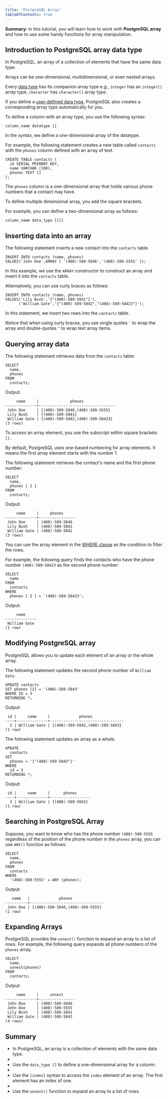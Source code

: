 ```yaml
---
title: 'PostgreSQL Array'
tableOfContents: true
---
```



**Summary**: in this tutorial, you will learn how to work with **PostgreSQL array** and how to use some handy functions for array manipulation.





## Introduction to PostgreSQL array data type





In PostgreSQL, an array of a collection of elements that have the same data type.





Arrays can be one-dimensional, multidimensional, or even nested arrays.





Every [data type](/docs/postgresql/postgresql-data-types) has its companion array type e.g., `integer` has an `integer[]` array type, `character` has `character[]` array type.





If you define a [user-defined data type](/docs/postgresql/postgresql-user-defined-data-types), PostgreSQL also creates a corresponding array type automatically for you.





To define a column with an array type, you use the following syntax:





```
column_name datatype []
```





In the syntax, we define a one-dimensional array of the datatype.





For example, the following statement creates a new table called `contacts` with the `phones` column defined with an array of text.





```
CREATE TABLE contacts (
  id SERIAL PRIMARY KEY,
  name VARCHAR (100),
  phones TEXT []
);
```





The `phones` column is a one-dimensional array that holds various phone numbers that a contact may have.





To define multiple dimensional array, you add the square brackets.





For example, you can define a two-dimensional array as follows:





```
column_name data_type [][]
```





## Inserting data into an array





The following statement inserts a new contact into the `contacts` table.





```
INSERT INTO contacts (name, phones)
VALUES('John Doe',ARRAY [ '(408)-589-5846','(408)-589-5555' ]);
```





In this example, we use the `ARRAY` constructor to construct an array and insert it into the `contacts` table.





Alternatively, you can use curly braces as follows:





```
INSERT INTO contacts (name, phones)
VALUES('Lily Bush','{"(408)-589-5841"}'),
      ('William Gate','{"(408)-589-5842","(408)-589-58423"}');
```





In this statement, we insert two rows into the `contacts` table.





Notice that when using curly braces, you use single quotes `'` to wrap the array and double-quotes `"` to wrap text array items.





## Querying array data





The following statement retrieves data from the `contacts` table:





```
SELECT
  name,
  phones
FROM
  contacts;
```





Output:





```
     name     |              phones
--------------+----------------------------------
 John Doe     | {(408)-589-5846,(408)-589-5555}
 Lily Bush    | {(408)-589-5841}
 William Gate | {(408)-589-5842,(408)-589-58423}
(3 rows)
```





To access an array element, you use the subscript within square brackets `[]`.





By default, PostgreSQL uses one-based numbering for array elements. It means the first array element starts with the number 1.





The following statement retrieves the contact's name and the first phone number:





```
SELECT
  name,
  phones [ 1 ]
FROM
  contacts;
```





Output:





```
     name     |     phones
--------------+----------------
 John Doe     | (408)-589-5846
 Lily Bush    | (408)-589-5841
 William Gate | (408)-589-5842
(3 rows)
```





You can use the array element in the [WHERE clause](/docs/postgresql/postgresql-where) as the condition to filter the rows.





For example, the following query finds the contacts who have the phone number `(408)-589-58423` as the second phone number:





```
SELECT
  name
FROM
  contacts
WHERE
  phones [ 2 ] = '(408)-589-58423';
```





Output:





```
     name
--------------
 William Gate
(1 row)
```





## Modifying PostgreSQL array





PostgreSQL allows you to update each element of an array or the whole array.





The following statement updates the second phone number of `William Gate`.





```
UPDATE contacts
SET phones [2] = '(408)-589-5843'
WHERE ID = 3
RETURNING *;
```





Output:





```
 id |     name     |             phones
----+--------------+---------------------------------
  3 | William Gate | {(408)-589-5842,(408)-589-5843}
(1 row)
```





The following statement updates an array as a whole.





```
UPDATE
  contacts
SET
  phones = '{"(408)-589-5843"}'
WHERE
  id = 3
RETURNING *;
```





Output:





```
 id |     name     |      phones
----+--------------+------------------
  3 | William Gate | {(408)-589-5843}
(1 row)
```





## Searching in PostgreSQL Array





Suppose, you want to know who has the phone number `(408)-589-5555` regardless of the position of the phone number in the `phones` array, you can use `ANY()` function as follows:





```
SELECT
  name,
  phones
FROM
  contacts
WHERE
  '(408)-589-5555' = ANY (phones);
```





Output:





```
   name   |             phones
----------+---------------------------------
 John Doe | {(408)-589-5846,(408)-589-5555}
(1 row)
```





## Expanding Arrays





PostgreSQL provides the `unnest()` function to expand an array to a list of rows. For example, the following query expands all phone numbers of the `phones` array.





```
SELECT
  name,
  unnest(phones)
FROM
  contacts;
```





Output:





```
     name     |     unnest
--------------+----------------
 John Doe     | (408)-589-5846
 John Doe     | (408)-589-5555
 Lily Bush    | (408)-589-5841
 William Gate | (408)-589-5843
(4 rows)
```





## Summary





- In PostgreSQL, an array is a collection of elements with the same data type.
-
- Use the `data_type []` to define a one-dimensional array for a column.
-
- Use the `[index]` syntax to access the `index` element of an array. The first element has an index of one.
-
- Use the `unnest()` function to expand an array to a list of rows.


